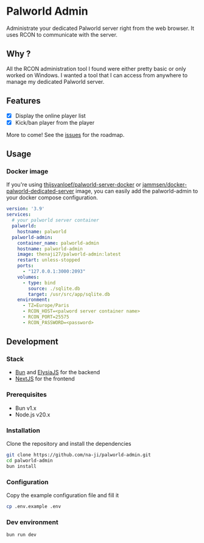 # Palworld Admin

Administrate your dedicated Palworld server right from the web browser. It uses RCON to communicate with the server.

## Why ?

All the RCON administration tool I found were either pretty basic or only worked on Windows. I wanted a tool that I can
access from anywhere to manage my dedicated Palworld server.

## Features

- [x] Display the online player list
- [x] Kick/ban player from the player

More to come! See
the [issues](https://github.com/na-ji/palworld-admin/issues?q=is%3Aissue+is%3Aopen+sort%3Aupdated-desc) for the roadmap.

## Usage

### Docker image

If you're using [thijsvanloef/palworld-server-docker](https://github.com/thijsvanloef/palworld-server-docker)
or [jammsen/docker-palworld-dedicated-server](https://github.com/jammsen/docker-palworld-dedicated-server) image, you
can easily add the palworld-admin to your docker compose configuration.

```yaml
version: '3.9'
services:
  # your palworld server container
  palworld:
    hostname: palworld
  palworld-admin:
    container_name: palworld-admin
    hostname: palworld-admin
    image: thenaji27/palworld-admin:latest
    restart: unless-stopped
    ports:
      - "127.0.0.1:3000:2093"
    volumes:
      - type: bind
        source: ./sqlite.db
        target: /usr/src/app/sqlite.db
    environment:
      - TZ=Europe/Paris
      - RCON_HOST=<palword server container name>
      - RCON_PORT=25575
      - RCON_PASSWORD=<password>
```

## Development

### Stack

- [Bun](https://bun.sh/) and [ElysiaJS](https://elysiajs.com/) for the backend
- [NextJS](https://nextjs.org/) for the frontend

### Prerequisites

- Bun v1.x
- Node.js v20.x

### Installation

Clone the repository and install the dependencies

```bash
git clone https://github.com/na-ji/palworld-admin.git
cd palworld-admin
bun install
```

### Configuration

Copy the example configuration file and fill it

```bash
cp .env.example .env
```

### Dev environment

```bash
bun run dev
```

